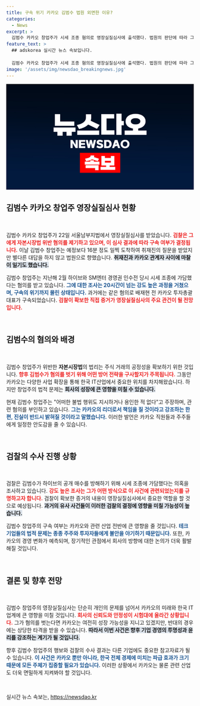 ```yaml
---
title: 구속 위기 카카오 김범수 법원 외면한 이유?
categories:
  - News
excerpt: >
  김범수 카카오 창업주가 시세 조종 혐의로 영장실질심사에 출석했다. 법원의 판단에 따라 그의 구속 여부가 결정되며, 강력한 증거가 있는 이 사건의 국내외 관심이 쏠리고 있다.
feature_text: >
  ## adskorea 실시간 뉴스 속보입니다.

  김범수 카카오 창업주가 시세 조종 혐의로 영장실질심사에 출석했다. 법원의 판단에 따라 그의 구속 여부가 결정되며, 강력한 증거가 있는 이 사건의 국내외 관심이 쏠리고 있다.
image: '/assets/img/newsdao_breakingnews.jpg'
---
```


<p><img src="/assets/img/newsdao_breakingnews.jpg" alt="adskorea 속보" /></p>

<h2 data-ke-size="size26">김범수 카카오 창업주 영장실질심사 현황</h2>

<p data-ke-size="size16">&nbsp;</p>

<p>김범수 카카오 창업주가 22일 서울남부지법에서 영장실질심사를 받았습니다. <b><span style="color: #ee2323;">검찰은 그에게 자본시장법 위반 혐의를 제기하고 있으며, 이 심사 결과에 따라 구속 여부가 결정됩니다.</span></b> 이날 김범수 창업주는 예정보다 16분 정도 일찍 도착하여 취재진의 질문을 받았지만 별다른 대답을 하지 않고 법원으로 향했습니다. <b><span style="background-color: #21538527;">취재진과 카카오 관계자 사이에 마찰이 일기도 했습니다.</span></b> </p>

<p>김범수 창업주는 지난해 2월 하이브와 SM엔터 경영권 인수전 당시 시세 조종에 가담했다는 혐의를 받고 있습니다. <b><span style="color: #1a5490;">그에 대한 조사는 20시간이 넘는 강도 높은 과정을 거쳤으며, 구속의 위기까지 몰린 상태입니다.</span></b> 과거에는 같은 혐의로 배재현 전 카카오 투자총괄대표가 구속되었습니다. <b><span style="color: #ee2323;">검찰이 확보한 직접 증거가 영장실질심사의 주요 관건이 될 전망입니다.</span></b></p>

<p data-ke-size="size16">&nbsp;</p>

<h2 data-ke-size="size26">김범수의 혐의와 배경</h2>

<p data-ke-size="size16">&nbsp;</p>

<p>김범수 창업주가 위반한 <strong>자본시장법</strong>의 법리는 주식 거래의 공정성을 확보하기 위한 것입니다. <b><span style="color: #ee2323;">향후 김범수가 혐의를 벗기 위해 어떤 방어 전략을 구사할지가 주목됩니다.</span></b> 그동안 카카오는 다양한 사업 확장을 통해 한국 IT산업에서 중요한 위치를 차지해왔습니다. 하지만 창업주의 법적 문제는 <b><span style="background-color: #21538527;">회사의 성장에 큰 영향을 미칠 수 있습니다.</span></b></p>

<p>현재 김범수 창업주는 "어떠한 불법 행위도 지시하거나 용인한 적 없다"고 주장하며, 관련 혐의를 부인하고 있습니다. <b><span style="color: #1a5490;">그는 카카오의 리더로서 책임을 질 것이라고 강조하는 한편, 진실이 반드시 밝혀질 것이라고 말했습니다.</span></b> 이러한 발언은 카카오 직원들과 주주들에게 일정한 안도감을 줄 수 있습니다. </p>

<p data-ke-size="size16">&nbsp;</p>

<h2 data-ke-size="size26">검찰의 수사 진행 상황</h2>

<p data-ke-size="size16">&nbsp;</p>

<p>검찰은 김범수가 하이브의 공개 매수를 방해하기 위해 시세 조종에 가담했다는 의혹을 조사하고 있습니다. <b><span style="color: #ee2323;">강도 높은 조사는 그가 어떤 방식으로 이 사건에 관련되었는지를 규명하고자 합니다.</span></b> 검찰이 확보한 증거의 내용이 영장실질심사에서 중요한 역할을 할 것으로 예상됩니다. <b><span style="background-color: #21538527;">과거의 유사 사건들이 이러한 검찰의 결정에 영향을 미칠 가능성이 높습니다.</span></b></p>

<p>김범수 창업주의 구속 여부는 카카오와 관련 산업 전반에 큰 영향을 줄 것입니다. <b><span style="color: #1a5490;">테크 기업들의 법적 문제는 종종 주주와 투자자들에게 불안을 야기하기 때문입니다.</span></b> 또한, 카카오의 경영 변화가 예측되며, 장기적인 관점에서 회사의 방향에 대한 논의가 더욱 활발해질 것입니다.</p>

<p data-ke-size="size16">&nbsp;</p>

<h2 data-ke-size="size26">결론 및 향후 전망</h2>

<p data-ke-size="size16">&nbsp;</p>

<p>김범수 창업주의 영장실질심사는 단순히 개인의 문제를 넘어서 카카오의 미래와 한국 IT업계에 큰 영향을 미칠 것입니다. <b><span style="color: #ee2323;">회사의 신뢰도와 안정성이 시험대에 올라간 상황입니다.</span></b> 그가 혐의를 벗는다면 카카오는 여전히 성장 가능성을 지니고 있겠지만, 반대의 경우에는 상당한 타격을 받을 수 있습니다. <b><span style="background-color: #21538527;">따라서 이번 사건은 향후 기업 경영의 투명성과 윤리를 강조하는 계기가 될 것입니다.</span></b></p>

<p>향후 김범수 창업주의 행보와 검찰의 수사 결과는 다른 기업에도 중요한 참고자료가 될 수 있습니다. <b><span style="color: #1a5490;">이 사건은 카카오 뿐만 아니라, 한국 전체 경제에 미치는 파급 효과가 크기 때문에 모든 주체가 집중할 필요가 있습니다.</span></b> 이러한 상황에서 카카오는 물론 관련 산업도 더욱 면밀하게 지켜봐야 할 것입니다.</p>

<p data-ke-size="size16">&nbsp;</p>
실시간 뉴스 속보는, <a href="https://newsdao.kr" rel="dofollow">https://newsdao.kr</a>



